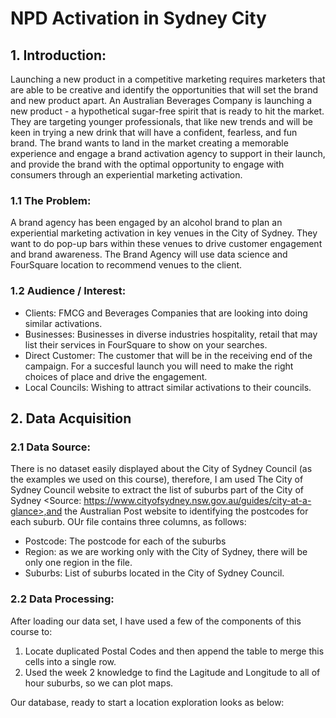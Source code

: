 # NPD Activation in Sydney City

## 1. Introduction:

Launching a new product in a competitive marketing requires marketers that are able to be creative and identify the opportunities that will set the brand and new product apart. An Australian Beverages Company is launching a new product - a hypothetical sugar-free spirit that is ready to hit the market. They are targeting younger professionals, that like new trends and will be keen in trying a new drink that will have a confident, fearless, and fun brand. The brand wants to land in the market creating a memorable experience and engage a brand activation agency to support in their launch, and provide the brand with the optimal opportunity to engage with consumers through an experiential marketing activation. 

### 1.1 The Problem: 

A brand agency has been engaged by an alcohol brand to plan an experiential marketing activation in key venues in the City of Sydney. They want to do pop-up bars within these venues to drive customer engagement and brand awareness. The Brand Agency will use data science and FourSquare location to recommend venues to the client. 

### 1.2 Audience / Interest: 

<ul>
<li>Clients: FMCG and Beverages Companies that are looking into doing similar activations.</li>
<li>Businesses: Businesses in diverse industries hospitality, retail that may list their services in FourSquare to show on your searches.</li>
<li>Direct Customer: The customer that will be in the receiving end of the campaign. For a succesful launch you will need to make the right choices of place and drive the engagement.</li>
<li>Local Councils: Wishing to attract similar activations to their councils.</li> 
</ul>

## 2. Data Acquisition

### 2.1 Data Source: 

There is no dataset easily displayed about the City of Sydney Council (as the examples we used on this course), therefore, I am used The City of Sydney Council website to extract the list of suburbs part of the City of Sydney <Source: https://www.cityofsydney.nsw.gov.au/guides/city-at-a-glance>,and the Australian Post website to identifying the postcodes for each suburb. OUr file contains three columns, as follows: 

<ul>
  <li>Postcode: The postcode for each of the suburbs</li> 
  <li>Region: as we are working only with the City of Sydney, there will be only one region in the file. </li> 
  <li>Suburbs: List of suburbs located in the City of Sydney Council.</li> 
</ul>

### 2.2 Data Processing: 

After loading our data set, I have used a few of the components of this course to: 

<ol> 
  <li> Locate duplicated Postal Codes and then append the table to merge this cells into a single row. </li>
  <li> Used the week 2 knowledge to find the Lagitude and Longitude to all of hour suburbs, so we can plot maps. </li>
</ol>

Our database, ready to start a location exploration looks as below: 




